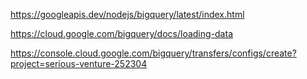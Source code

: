 https://googleapis.dev/nodejs/bigquery/latest/index.html

https://cloud.google.com/bigquery/docs/loading-data

https://console.cloud.google.com/bigquery/transfers/configs/create?project=serious-venture-252304
